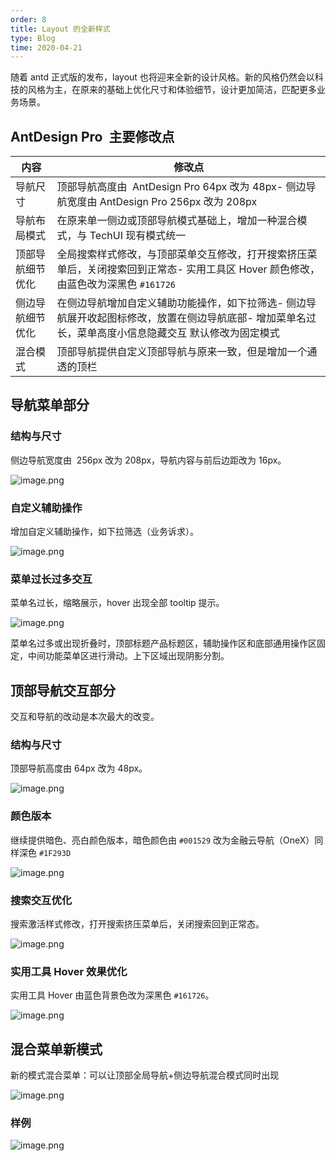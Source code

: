 ```yaml
---
order: 8
title: Layout 的全新样式
type: Blog
time: 2020-04-21
---
```


随着 antd 正式版的发布，layout 也将迎来全新的设计风格。新的风格仍然会以科技的风格为主，在原来的基础上优化尺寸和体验细节，设计更加简洁，匹配更多业务场景。

## AntDesign Pro  主要修改点

| 内容 | 修改点 |
| --- | --- |
| 导航尺寸 | 顶部导航高度由  AntDesign Pro 64px 改为 48px- 侧边导航宽度由 AntDesign Pro 256px 改为 208px |
| 导航布局模式 | 在原来单一侧边或顶部导航模式基础上，增加一种混合模式，与 TechUI 现有模式统一 |
| 顶部导航细节优化 | 全局搜索样式修改，与顶部菜单交互修改，打开搜索挤压菜单后，关闭搜索回到正常态- 实用工具区 Hover 颜色修改，由蓝色改为深黑色 `#161726` |
| 侧边导航细节优化 | 在侧边导航增加自定义辅助功能操作，如下拉筛选- 侧边导航展开收起图标修改，放置在侧边导航底部- 增加菜单名过长，菜单高度小信息隐藏交互 默认修改为固定模式 |
| 混合模式 | 顶部导航提供自定义顶部导航与原来一致，但是增加一个通透的顶栏 |

## 导航菜单部分

### 结构与尺寸

侧边导航宽度由  256px 改为 208px，导航内容与前后边距改为 16px。

![image.png](https://gw.alipayobjects.com/zos/antfincdn/sEHoMffUP%26/1586503920221-16d9c22e-1373-40c9-8d08-e6edf5c68ee2.png)

### 自定义辅助操作

增加自定义辅助操作，如下拉筛选（业务诉求）。

![image.png](https://gw.alipayobjects.com/zos/antfincdn/gScRFjhdce/1586503972482-1f62c5ec-e6ce-478f-a7c6-2362d7c888f1.png)

### 菜单过长过多交互

菜单名过长，缩略展示，hover 出现全部 tooltip 提示。

![image.png](https://gw.alipayobjects.com/zos/antfincdn/4gtxYL3HP8/1586505237583-656e788e-d9d0-4d14-9278-dac102b9edd0.png)

菜单名过多或出现折叠时，顶部标题产品标题区，辅助操作区和底部通用操作区固定，中间功能菜单区进行滑动。上下区域出现阴影分割。

## 顶部导航交互部分

交互和导航的改动是本次最大的改变。

### 结构与尺寸

顶部导航高度由 64px 改为 48px。

![image.png](https://gw.alipayobjects.com/zos/antfincdn/UtfyUhUaSV/1586502220305-25adb29e-5609-4eda-b4c4-ca117ec52580.png)

### 颜色版本

继续提供暗色、亮白颜色版本，暗色颜色由 `#001529` 改为金融云导航（OneX）同样深色 `#1F293D`

![image.png](https://gw.alipayobjects.com/zos/antfincdn/BnkRy%26WUJ9/1586502256521-88d3b504-de75-4ac0-a7c9-d6cd15bcae99%252520%281%29.png)

### 搜索交互优化

搜索激活样式修改，打开搜索挤压菜单后，关闭搜索回到正常态。

![image.png](https://gw.alipayobjects.com/zos/antfincdn/0Xx9XYePgQ/1586503735289-59c77d00-2428-49a8-9bd2-d47330e2831c%252520%281%29.png)

### 实用工具 Hover 效果优化

实用工具 Hover 由蓝色背景色改为深黑色 `#161726`。

![image.png](https://gw.alipayobjects.com/zos/antfincdn/dvccJS41Tl/1586503854420-8236a5b9-66da-48a7-9f58-ea5c40a3b479.png)

## 混合菜单新模式

新的模式混合菜单：可以让顶部全局导航+侧边导航混合模式同时出现

![image.png](https://gw.alipayobjects.com/zos/antfincdn/HSeAGqaEwn/1586504755352-479bf47d-97a6-4080-afed-d38ffe905e57.png)

### 样例

![image.png](https://gw.alipayobjects.com/zos/antfincdn/1r4WQhweas/1586964514728-bdca9455-e887-4c94-8091-30cf008937c8.png)
